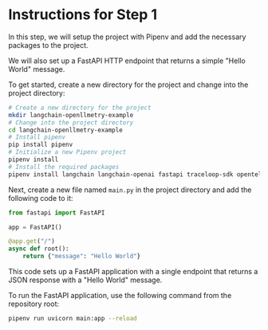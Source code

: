 # Instructions for Step 1

In this step, we will setup the project with Pipenv and add the necessary packages to the project.

We will also set up a FastAPI HTTP endpoint that returns a simple "Hello World" message.

To get started, create a new directory for the project and change into the project directory:
```bash
# Create a new directory for the project
mkdir langchain-openllmetry-example
# Change into the project directory
cd langchain-openllmetry-example
# Install pipenv
pip install pipenv
# Initialize a new Pipenv project
pipenv install
# Install the required packages
pipenv install langchain langchain-openai fastapi traceloop-sdk opentelemetry-instrumentation-openai
```

Next, create a new file named `main.py` in the project directory and add the following code to it:
```python
from fastapi import FastAPI

app = FastAPI()

@app.get("/")
async def root():
    return {"message": "Hello World"}
```

This code sets up a FastAPI application with a single endpoint that returns a JSON response with a "Hello World" message.

To run the FastAPI application, use the following command from the repository root:
```bash
pipenv run uvicorn main:app --reload
```